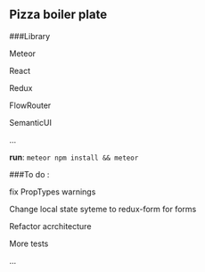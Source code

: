 ## Pizza boiler plate


###Library

Meteor

React

Redux

FlowRouter

SemanticUI

...

**run**:
`
meteor npm install && meteor
`

###To do :

fix PropTypes warnings

Change local state syteme to redux-form for forms

Refactor acrchitecture

More tests

...




